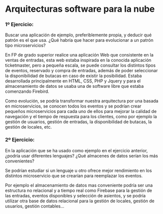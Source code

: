 # Arquitecturas software para la nube

### 1º Ejercicio:

Buscar una aplicación de ejemplo, preferiblemente propia, y deducir qué patrón es el que usa. ¿Qué habría que hacer para evolucionar a un patrón tipo microservicios?

En FP de grado superior realice una aplicación Web que consistente en la ventas de entradas, esta web estaba inspirada en la conocida aplicación ticketmaster, pero a pequeña escala, se puede consultar los distintos tipos de eventos, reservado y compra de entradas, además de poder seleccionar la disponibilidad de butacas en caso de existir la posibilidad. Estaba desarrollada principalmente en HTML, CSS, PHP y Jquery y para el almacenamiento de datos se usaba una de software libre que estaba comenzando Firebird.

Como evolución, se podría transformar nuestra arquitectura por una basada en microservicios, se conocen todos los eventos y se podrían crear pequeños microservicios para cada uno de ellos para mejorar la calidad de navegación y el tiempo de respuesta para los clientes, como por ejemplo la gestión de usuarios, gestión de entradas, la disponibilidad de butacas, la gestión de locales, etc.

### 2º Ejercicio:

En la aplicación que se ha usado como ejemplo en el ejercicio anterior, ¿podría usar diferentes lenguajes? ¿Qué almacenes de datos serían los más convenientes?

Se podrían estudiar si un lenguaje u otro ofrece mejor rendimiento en los distintos microservicio que se crearían para reemplazar los eventos.

Por ejemplo el almacenamiento de datos mas conveniente podría ser una estructura no relacional y a tiempo real como Firebase para la gestión de las entradas, eventos disponibles y selección de asientos, y se podría utilizar otra base de datos relacional para la gestión de locales, gestión de usuarios, gestión contables... 
